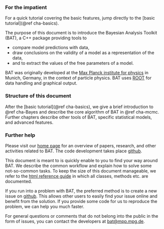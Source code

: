 <!-- First header is ignored by doxygen for the main page -->
<!-- ### Overview -->

### For the impatient

For a quick tutorial covering the basic features, jump directly to
the [basic tutorial](@ref cha-basics).

The purpose of this document is to introduce the Bayesian Analysis
Toolkit (BAT), a C++ package providing tools to

* compare model predictions with data,
* draw conclusions on the validity of a model as a representation of the data,
* and to extract the values of the free parameters of a model.

BAT was originally developed at
  the [Max Planck institute for physics](http://mpp.mpg.de) in Munich,
  Germany, in the context of particle physics. BAT uses [ROOT] for
  data handling and graphical output.

### Structure of this document

After the [basic tutorial](@ref cha-basics), we give a brief introduction
to @ref cha-Bayes and describe the core algorithm of BAT in @ref
cha-mcmc. Further chapters describe other tools of BAT, specific
statistical models, and advanced features.
<!-- @htmlonly Use the navigation bar on the left to jump to the chapters @endhtmlonly -->

### Further help

Please visit our [home page][BAThome] for an overview of papers,
research, and other activities related to BAT. The code development
takes place [github][BATgithub].

This document is meant to is quickly enable to you to find your way
around BAT. We describe the common workflow and explain how to solve
some not-so-common tasks. To keep the size of this document
manageable, we refer to the [html reference guide](../../ref-guide/html/index.html) in which
all classes, methods etc. are documented.

If you run into a problem with BAT, the preferred method is to create
a new issue on [github][BATgithub]. This allows other users to easily
find your issue online and benefit from the solution. If you provide
some code for us to reproduce the problem, we can help you much
faster.

For general questions or comments that do not belong into the public
in the form of issues, you can contact the developers at
bat@mpp.mpg.de.

[BAThome]: http://mpp.mpg.de/bat "BAT homepage"
[BATgithub]: https://github.com/bat/bat "BAT github"
[BATref]: http://mpp.mpg.de/bat/docs/refman/latest/ "BAT reference guide"
[ROOT]: https://root.cern.ch/ "ROOT homepage"
